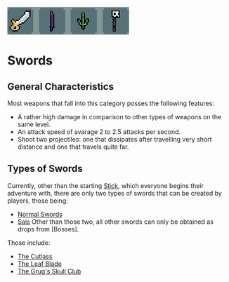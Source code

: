 
![Swords](../../../images/items/swords.png)
# Swords

## General Characteristics
Most weapons that fall into this category posses the following features:
- A rather high damage in comparison to other types of weapons on the same level.
- An attack speed of avarage 2 to 2.5 attacks per second.
- Shoot two projectiles: one that dissipates after travelling very short distance and one that travels quite far.

## Types of Swords
Currently, other than the starting [Stick](./stick.md), which everyone begins their adventure with, there are only two types of swords that can be created by players, those being:
- [Normal Swords](./normalSwords.md)
- [Sais](./sais.md)
Other than those two, all other swords can only be obtained as drops from [Bosses]. 

[//]: <> (Add a link to the page about bosses in the future)

Those include:
- [The Cutlass](./cutlass.md)
- [The Leaf Blade](./leafBlade.md)
- [The Grug's Skull Club](./club.md)